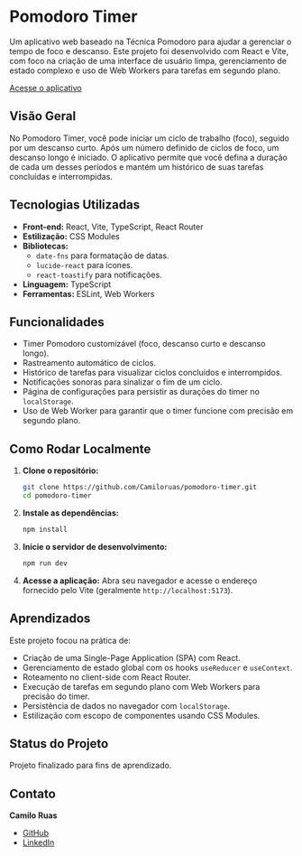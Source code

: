 # Pomodoro Timer

Um aplicativo web baseado na Técnica Pomodoro para ajudar a gerenciar o tempo de foco e descanso. Este projeto foi desenvolvido com React e Vite, com foco na criação de uma interface de usuário limpa, gerenciamento de estado complexo e uso de Web Workers para tarefas em segundo plano.

[Acesse o aplicativo](https://pomodoro-timer-six-sage.vercel.app/)

## Visão Geral

No Pomodoro Timer, você pode iniciar um ciclo de trabalho (foco), seguido por um descanso curto. Após um número definido de ciclos de foco, um descanso longo é iniciado. O aplicativo permite que você defina a duração de cada um desses períodos e mantém um histórico de suas tarefas concluídas e interrompidas.

## Tecnologias Utilizadas

- **Front-end:** React, Vite, TypeScript, React Router
- **Estilização:** CSS Modules
- **Bibliotecas:**
  - `date-fns` para formatação de datas.
  - `lucide-react` para ícones.
  - `react-toastify` para notificações.
- **Linguagem:** TypeScript
- **Ferramentas:** ESLint, Web Workers

## Funcionalidades

- Timer Pomodoro customizável (foco, descanso curto e descanso longo).
- Rastreamento automático de ciclos.
- Histórico de tarefas para visualizar ciclos concluídos e interrompidos.
- Notificações sonoras para sinalizar o fim de um ciclo.
- Página de configurações para persistir as durações do timer no `localStorage`.
- Uso de Web Worker para garantir que o timer funcione com precisão em segundo plano.

## Como Rodar Localmente

1.  **Clone o repositório:**

    ```bash
    git clone https://github.com/Camiloruas/pomodoro-timer.git
    cd pomodoro-timer
    ```

2.  **Instale as dependências:**

    ```bash
    npm install
    ```

3.  **Inicie o servidor de desenvolvimento:**

    ```bash
    npm run dev
    ```

4.  **Acesse a aplicação:**
    Abra seu navegador e acesse o endereço fornecido pelo Vite (geralmente `http://localhost:5173`).

## Aprendizados

Este projeto focou na prática de:

- Criação de uma Single-Page Application (SPA) com React.
- Gerenciamento de estado global com os hooks `useReducer` e `useContext`.
- Roteamento no client-side com React Router.
- Execução de tarefas em segundo plano com Web Workers para precisão do timer.
- Persistência de dados no navegador com `localStorage`.
- Estilização com escopo de componentes usando CSS Modules.

## Status do Projeto

Projeto finalizado para fins de aprendizado.

## Contato

**Camilo Ruas**

- [GitHub](https://github.com/Camiloruas)
- [LinkedIn](https://www.linkedin.com/in/camilo-ruas-3a2a6425/)
